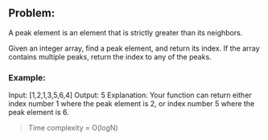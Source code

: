 ## __Problem:__

A peak element is an element that is strictly greater than its neighbors.

Given an integer array, find a peak element, and return its index. If the array contains multiple peaks, return the index to any of the peaks.

### __Example:__
Input: [1,2,1,3,5,6,4]
Output: 5
Explanation: Your function can return either index number 1 where the peak element is 2, or index number 5 where the peak element is 6.

> Time complexity = O(logN)
